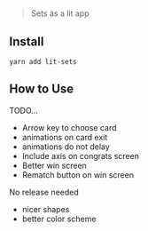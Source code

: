 # <lit-sets>

> Sets as a lit app

## Install

`yarn add lit-sets`

## How to Use

TODO...

+ Arrow key to choose card
+ animations on card exit
+ animations do not delay
+ Include axis on congrats screen
+ Better win screen
+ Rematch button on win screen

No release needed

+ nicer shapes
+ better color scheme
